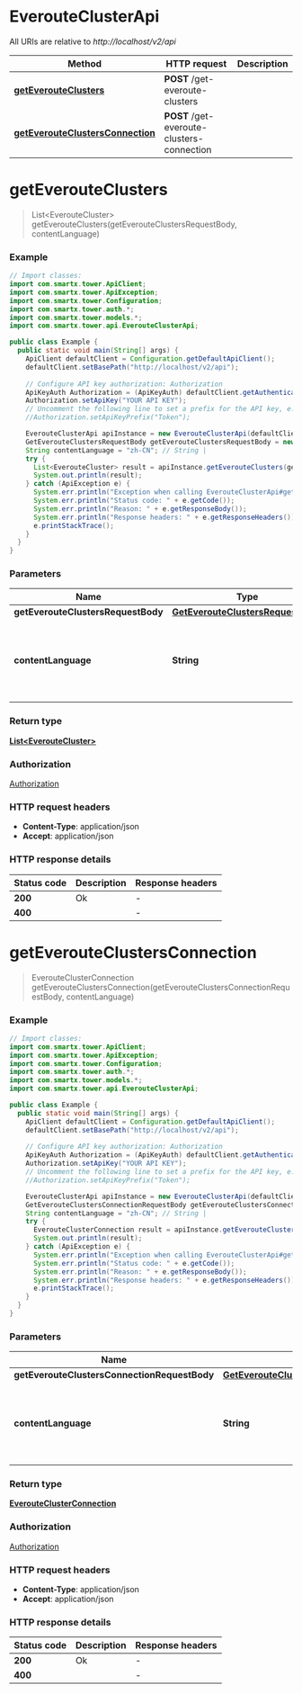 # EverouteClusterApi

All URIs are relative to *http://localhost/v2/api*

Method | HTTP request | Description
------------- | ------------- | -------------
[**getEverouteClusters**](EverouteClusterApi.md#getEverouteClusters) | **POST** /get-everoute-clusters | 
[**getEverouteClustersConnection**](EverouteClusterApi.md#getEverouteClustersConnection) | **POST** /get-everoute-clusters-connection | 


<a name="getEverouteClusters"></a>
# **getEverouteClusters**
> List&lt;EverouteCluster&gt; getEverouteClusters(getEverouteClustersRequestBody, contentLanguage)



### Example
```java
// Import classes:
import com.smartx.tower.ApiClient;
import com.smartx.tower.ApiException;
import com.smartx.tower.Configuration;
import com.smartx.tower.auth.*;
import com.smartx.tower.models.*;
import com.smartx.tower.api.EverouteClusterApi;

public class Example {
  public static void main(String[] args) {
    ApiClient defaultClient = Configuration.getDefaultApiClient();
    defaultClient.setBasePath("http://localhost/v2/api");
    
    // Configure API key authorization: Authorization
    ApiKeyAuth Authorization = (ApiKeyAuth) defaultClient.getAuthentication("Authorization");
    Authorization.setApiKey("YOUR API KEY");
    // Uncomment the following line to set a prefix for the API key, e.g. "Token" (defaults to null)
    //Authorization.setApiKeyPrefix("Token");

    EverouteClusterApi apiInstance = new EverouteClusterApi(defaultClient);
    GetEverouteClustersRequestBody getEverouteClustersRequestBody = new GetEverouteClustersRequestBody(); // GetEverouteClustersRequestBody | 
    String contentLanguage = "zh-CN"; // String | 
    try {
      List<EverouteCluster> result = apiInstance.getEverouteClusters(getEverouteClustersRequestBody, contentLanguage);
      System.out.println(result);
    } catch (ApiException e) {
      System.err.println("Exception when calling EverouteClusterApi#getEverouteClusters");
      System.err.println("Status code: " + e.getCode());
      System.err.println("Reason: " + e.getResponseBody());
      System.err.println("Response headers: " + e.getResponseHeaders());
      e.printStackTrace();
    }
  }
}
```

### Parameters

Name | Type | Description  | Notes
------------- | ------------- | ------------- | -------------
 **getEverouteClustersRequestBody** | [**GetEverouteClustersRequestBody**](GetEverouteClustersRequestBody.md)|  |
 **contentLanguage** | **String**|  | [optional] [default to en-US] [enum: zh-CN, en-US]

### Return type

[**List&lt;EverouteCluster&gt;**](EverouteCluster.md)

### Authorization

[Authorization](../README.md#Authorization)

### HTTP request headers

 - **Content-Type**: application/json
 - **Accept**: application/json

### HTTP response details
| Status code | Description | Response headers |
|-------------|-------------|------------------|
**200** | Ok |  -  |
**400** |  |  -  |

<a name="getEverouteClustersConnection"></a>
# **getEverouteClustersConnection**
> EverouteClusterConnection getEverouteClustersConnection(getEverouteClustersConnectionRequestBody, contentLanguage)



### Example
```java
// Import classes:
import com.smartx.tower.ApiClient;
import com.smartx.tower.ApiException;
import com.smartx.tower.Configuration;
import com.smartx.tower.auth.*;
import com.smartx.tower.models.*;
import com.smartx.tower.api.EverouteClusterApi;

public class Example {
  public static void main(String[] args) {
    ApiClient defaultClient = Configuration.getDefaultApiClient();
    defaultClient.setBasePath("http://localhost/v2/api");
    
    // Configure API key authorization: Authorization
    ApiKeyAuth Authorization = (ApiKeyAuth) defaultClient.getAuthentication("Authorization");
    Authorization.setApiKey("YOUR API KEY");
    // Uncomment the following line to set a prefix for the API key, e.g. "Token" (defaults to null)
    //Authorization.setApiKeyPrefix("Token");

    EverouteClusterApi apiInstance = new EverouteClusterApi(defaultClient);
    GetEverouteClustersConnectionRequestBody getEverouteClustersConnectionRequestBody = new GetEverouteClustersConnectionRequestBody(); // GetEverouteClustersConnectionRequestBody | 
    String contentLanguage = "zh-CN"; // String | 
    try {
      EverouteClusterConnection result = apiInstance.getEverouteClustersConnection(getEverouteClustersConnectionRequestBody, contentLanguage);
      System.out.println(result);
    } catch (ApiException e) {
      System.err.println("Exception when calling EverouteClusterApi#getEverouteClustersConnection");
      System.err.println("Status code: " + e.getCode());
      System.err.println("Reason: " + e.getResponseBody());
      System.err.println("Response headers: " + e.getResponseHeaders());
      e.printStackTrace();
    }
  }
}
```

### Parameters

Name | Type | Description  | Notes
------------- | ------------- | ------------- | -------------
 **getEverouteClustersConnectionRequestBody** | [**GetEverouteClustersConnectionRequestBody**](GetEverouteClustersConnectionRequestBody.md)|  |
 **contentLanguage** | **String**|  | [optional] [default to en-US] [enum: zh-CN, en-US]

### Return type

[**EverouteClusterConnection**](EverouteClusterConnection.md)

### Authorization

[Authorization](../README.md#Authorization)

### HTTP request headers

 - **Content-Type**: application/json
 - **Accept**: application/json

### HTTP response details
| Status code | Description | Response headers |
|-------------|-------------|------------------|
**200** | Ok |  -  |
**400** |  |  -  |

